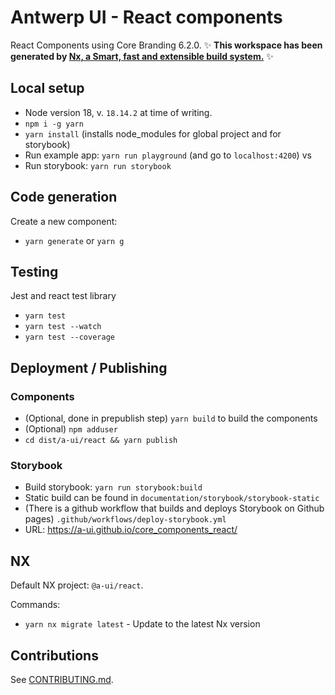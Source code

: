 # Antwerp UI - React components

React Components using Core Branding 6.2.0.
✨ **This workspace has been generated by [Nx, a Smart, fast and extensible build system.](https://nx.dev)** ✨

## Local setup

- Node version 18, v. `18.14.2` at time of writing.
- `npm i -g yarn`
- `yarn install` (installs node_modules for global project and for storybook)
- Run example app: `yarn run playground` (and go to `localhost:4200`) vs
- Run storybook: `yarn run storybook`

## Code generation

Create a new component:

- `yarn generate` or `yarn g`

## Testing

Jest and react test library

- `yarn test`
- `yarn test --watch`
- `yarn test --coverage`

## Deployment / Publishing

### Components

- (Optional, done in prepublish step) `yarn build` to build the components
- (Optional) `npm adduser`
- `cd dist/a-ui/react && yarn publish`

### Storybook

- Build storybook: `yarn run storybook:build`
- Static build can be found in `documentation/storybook/storybook-static`
- (There is a github workflow that builds and deploys Storybook on Github pages) `.github/workflows/deploy-storybook.yml`
- URL: https://a-ui.github.io/core_components_react/

## NX

Default NX project: `@a-ui/react`.

Commands:

- `yarn nx migrate latest` - Update to the latest Nx version

## Contributions

See [CONTRIBUTING.md](CONTRIBUTING.md).

